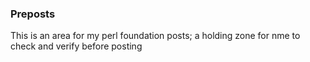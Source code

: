 ### Preposts

This is an area for my perl foundation posts; a holding zone for nme to check and verify before posting
